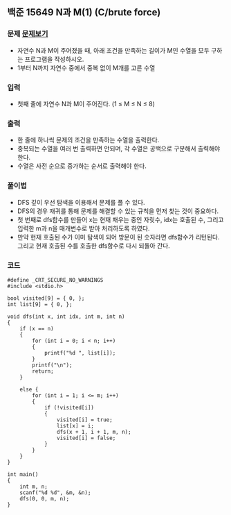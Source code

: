 ## 백준 15649 N과 M(1) (C/brute force)

### 문제 [문제보기](https://www.acmicpc.net/problem/15649)
 - 자연수 N과 M이 주어졌을 때, 아래 조건을 만족하는 길이가 M인 수열을 모두 구하는 프로그램을 작성하시오.
 - 1부터 N까지 자연수 중에서 중복 없이 M개를 고른 수열

### 입력
 - 첫째 줄에 자연수 N과 M이 주어진다. (1 ≤ M ≤ N ≤ 8)

### 출력
 - 한 줄에 하나씩 문제의 조건을 만족하는 수열을 출력한다. 
 - 중복되는 수열을 여러 번 출력하면 안되며, 각 수열은 공백으로 구분해서 출력해야 한다.
 - 수열은 사전 순으로 증가하는 순서로 출력해야 한다.


### 풀이법
 - DFS 깊이 우선 탐색을 이용해서 문제를 풀 수 있다. 
 - DFS의 경우 재귀를 통해 문제를 해결할 수 있는 규칙을 먼저 찾는 것이 중요하다.
 - 첫 번째로 dfs함수를 만들어 x는 현재 채우는 중인 자릿수, idx는 호출된 수, 그리고 입력한 m과 n을 매개변수로 받아 처리하도록 하였다.
 - 만약 현재 호출된 수가 이미 탐색이 되어 방문이 된 숫자라면 dfs함수가 리턴된다. 그리고 현재 호출된 수를 호출한 dfs함수로 다시 되돌아 간다.
 

### 코드
```
#define _CRT_SECURE_NO_WARNINGS
#include <stdio.h>

bool visited[9] = { 0, };
int list[9] = { 0, };

void dfs(int x, int idx, int m, int n)
{
	if (x == n)
	{
		for (int i = 0; i < n; i++)
		{
			printf("%d ", list[i]);
		}
		printf("\n");
		return;
	}

	else {
		for (int i = 1; i <= m; i++)
		{
			if (!visited[i])
			{
				visited[i] = true;
				list[x] = i;
				dfs(x + 1, i + 1, m, n);
				visited[i] = false;
			}
		}
	}
}

int main()
{
	int m, n;
	scanf("%d %d", &m, &n);
	dfs(0, 0, m, n);
}
```
